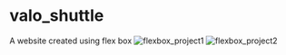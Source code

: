 # valo_shuttle
A website created using flex box
![flexbox_project1](https://user-images.githubusercontent.com/66928465/156914636-5ab7ef4c-b125-4aa1-b8a0-ade5e44c76c2.png)
![flexbox_project2](https://user-images.githubusercontent.com/66928465/156914638-e2a3a493-414d-451a-acf7-29aee8298d7a.png)
